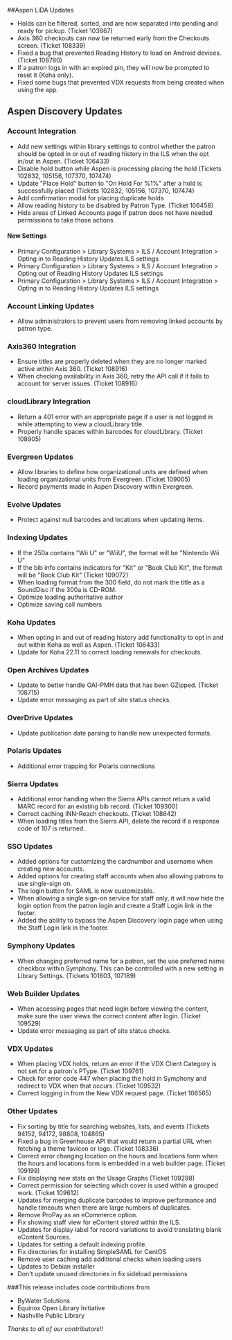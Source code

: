 ##Aspen LiDA Updates
- Holds can be filtered, sorted, and are now separated into pending and ready for pickup. (Ticket 103867) 
- Axis 360 checkouts can now be returned early from the Checkouts screen. (Ticket 108339)
- Fixed a bug that prevented Reading History to load on Android devices. (Ticket 108780)
- If a patron logs in with an expired pin, they will now be prompted to reset it (Koha only).
- Fixed some bugs that prevented VDX requests from being created when using the app.

## Aspen Discovery Updates
### Account Integration
- Add new settings within library settings to control whether the patron should be opted in or out of reading history in the ILS when the opt in/out in Aspen. (Ticket 106433)
- Disable hold button while Aspen is processing placing the hold (Tickets 102832, 105156, 107370, 107474)
- Update "Place Hold" button to "On Hold For %1%" after a hold is successfully placed (Tickets 102832, 105156, 107370, 107474)
- Add confirmation modal for placing duplicate holds
- Allow reading history to be disabled by Patron Type. (Ticket 106458)
- Hide areas of Linked Accounts page if patron does not have needed permissions to take those actions
#### New Settings
- Primary Configuration > Library Systems > ILS / Account Integration > Opting in to Reading History Updates ILS settings
- Primary Configuration > Library Systems > ILS / Account Integration > Opting out of Reading History Updates ILS settings
- Primary Configuration > Library Systems > ILS / Account Integration > Opting in to Reading History Updates ILS settings

### Account Linking Updates
- Allow administrators to prevent users from removing linked accounts by patron type. 

### Axis360 Integration
- Ensure titles are properly deleted when they are no longer marked active within Axis 360. (Ticket 108916)
- When checking availability in Axis 360, retry the API call if it fails to account for server issues. (Ticket 108916) 

### cloudLibrary Integration
- Return a 401 error with an appropriate page if a user is not logged in while attempting to view a cloudLibrary title.
- Properly handle spaces within barcodes for cloudLibrary. (Ticket 108905)

### Evergreen Updates
- Allow libraries to define how organizational units are defined when loading organizational units from Evergreen. (Ticket 109005)
- Record payments made in Aspen Discovery within Evergreen.

### Evolve Updates
- Protect against null barcodes and locations when updating items. 

### Indexing Updates
- If the 250a contains "Wii U" or "WiiU", the format will be "Nintendo Wii U"
- If the bib info contains indicators for "Kit" or "Book Club Kit", the format will be "Book Club Kit" (Ticket 109072)
- When loading format from the 300 field, do not mark the title as a SoundDisc if the 300a is CD-ROM. 
- Optimize loading authoritative author
- Optimize saving call numbers

### Koha Updates
- When opting in and out of reading history add functionality to opt in and out within Koha as well as Aspen. (Ticket 106433)
- Update for Koha 22.11 to correct loading renewals for checkouts.  

### Open Archives Updates
- Update to better handle OAI-PMH data that has been GZipped. (Ticket 108715)
- Update error messaging as part of site status checks.

### OverDrive Updates
- Update publication date parsing to handle new unexpected formats.

### Polaris Updates
- Additional error trapping for Polaris connections

### Sierra Updates
- Additional error handling when the Sierra APIs cannot return a valid MARC record for an existing bib record. (Ticket 109300)
- Correct caching INN-Reach checkouts. (Ticket 108642)
- When loading titles from the Sierra API, delete the record if a response code of 107 is returned.  

### SSO Updates
- Added options for customizing the cardnumber and username when creating new accounts.
- Added options for creating staff accounts when also allowing patrons to use single-sign on.
- The login button for SAML is now customizable.
- When allowing a single sign-on service for staff only, it will now hide the login option from the patron login and create a Staff Login link in the footer.
- Added the ability to bypass the Aspen Discovery login page when using the Staff Login link in the footer.

### Symphony Updates
- When changing preferred name for a patron, set the use preferred name checkbox within Symphony. This can be controlled with a new setting in Library Settings. (Tickets 101603, 107189)

### Web Builder Updates
- When accessing pages that need login before viewing the content, make sure the user views the correct content after login. (Ticket 109529)
- Update error messaging as part of site status checks.

### VDX Updates
- When placing VDX holds, return an error if the VDX Client Category is not set for a patron's PType. (Ticket 109761)
- Check for error code 447 when placing the hold in Symphony and redirect to VDX when that occurs. (Ticket 109532)
- Correct logging in from the New VDX request page. (Ticket 106565)

### Other Updates
- Fix sorting by title for searching websites, lists, and events (Tickets 94152, 94172, 98808, 104865)
- Fixed a bug in Greenhouse API that would return a partial URL when fetching a theme favicon or logo. (Ticket 108336)
- Correct error changing location on the hours and locations form when the hours and locations form is embedded in a web builder page. (Ticket 109199)
- Fix displaying new stats on the Usage Graphs (Ticket 109298)
- Correct permission for selecting which cover is used within a grouped work. (Ticket 109612)
- Updates for merging duplicate barcodes to improve performance and handle timeouts when there are large numbers of duplicates. 
- Remove ProPay as an eCommerce option.
- Fix showing staff view for eContent stored within the ILS.
- Updates for display label for record variations to avoid translating blank eContent Sources.
- Updates for setting a default indexing profile. 
- Fix directories for installing SimpleSAML for CentOS
- Remove user caching add additional checks when loading users
- Updates to Debian installer
- Don't update unused directories in fix sideload permissions

###This release includes code contributions from
- ByWater Solutions
- Equinox Open Library Initiative
- Nashville Public Library

_Thanks to all of our contributors!!_